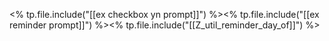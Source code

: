 <% tp.file.include("[[ex checkbox yn prompt]]") %><% tp.file.include("[[ex reminder prompt]]") %><% tp.file.include("[[Z_util_reminder_day_of]]") %>
